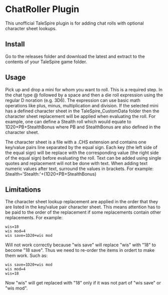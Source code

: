 # ChatRoller Plugin

This unofficial TaleSpire plugin is for adding chat rolls with optional character sheet lookups.

## Install

Go to the releases folder and download the latest and extract to the contents of your TaleSpire game folder.

## Usage

Pick up and drop a mini for whom you want to roll. This is a required step.
In the chat type @ followed by a space and then a die roll expression using the regular D noration (e.g. 3D6).
The expression can use basic math operations like plus, minus, multiplication and division. If the selected
mini has a defined character sheet in the TaleSpire_CustomData folder then the character sheet replacement
will be applied when evaluating the roll. For example, one can define a Stealth roll which would equate to
1D20+PB+StealthBonus where PB and StealthBonus are also defined in the character sheet.

The character sheet is a file with a .CHS extension and contains one key/value pairs line separated by the
equal sign. Each key (the left side of the equal sign) will be replace with the corresponding value (the right
side of the equal sign) before evaluating the roll. Text can be added using single quotes and replacement will
not be done with text. When adding text numeric values after text, surround the values in brackets. For example:
Stealth='Stealth:'+(1D20+PB+StealthBonus)  

## Limitations

The character sheet lookup replacement are applied in the order that they are listed in the key/value pair
character sheet. This means attention has to be paid to the order of the replacement if some replacements
contain other replacements. For example:

````CHS
wis=18
wis mod=4
wis save=1D20+wis mod
````
Will not work correctly because "wis save" will replace "wis" with "18" to become "18 save". Thus we need to
re-order the items in ordert to make them work. Such as:
````CHS
wis save=1D20+wis mod
wis mod=4
wis=18
````
Now "wis" will get replaced with "18" only if it was not part of "wis save" or "wis mod".






